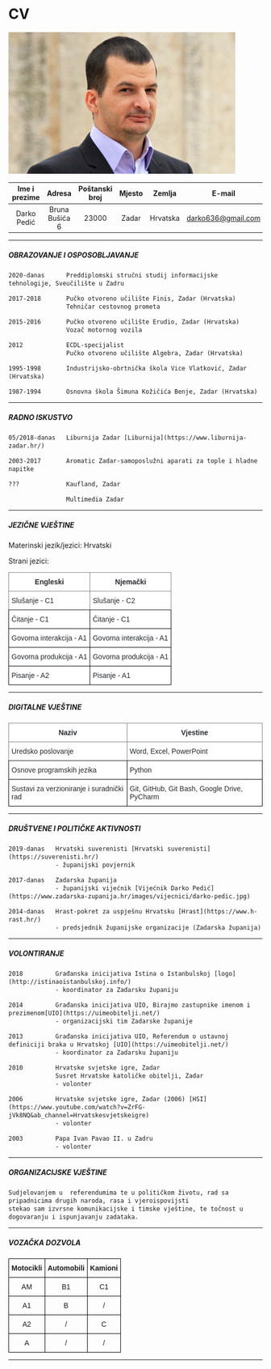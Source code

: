# CV 


![Profilna slika](https://github.com/gadgadni/ATP2021/blob/main/img/profilna.jpg)



| Ime i prezime |     Adresa     | Poštanski broj | Mjesto |  Zemlja  |       E-mail       |
|:-------------:|:--------------:|:--------------:|:------:|:--------:|:------------------:|
|  Darko Pedić  | Bruna Bušića 6 |      23000     |  Zadar | Hrvatska | darko636@gmail.com |





---
##### OBRAZOVANJE I OSPOSOBLJAVANJE
 
 ```
2020-danas      Preddiplomski stručni studij informacijske tehnologije, Sveučilište u Zadru
 ```

```
2017-2018       Pučko otvoreno učilište Finis, Zadar (Hrvatska)  
                Tehničar cestovnog prometa
``` 
``` 
2015-2016       Pučko otvoreno učilište Erudio, Zadar (Hrvatska)
                Vozač motornog vozila
``` 
``` 
2012            ECDL-specijalist
                Pučko otvoreno učilište Algebra, Zadar (Hrvatska)  
```    
```  
1995-1998       Industrijsko-obrtnička škola Vice Vlatković, Zadar (Hrvatska)
``` 
``` 
1987-1994       Osnovna škola Šimuna Kožičića Benje, Zadar (Hrvatska)
``` 
 ___

##### RADNO ISKUSTVO 

``` 
05/2018-danas   Liburnija Zadar [Liburnija](https://www.liburnija-zadar.hr/)
``` 
``` 
2003-2017       Aromatic Zadar-samoposlužni aparati za tople i hladne napitke
``` 
``` 
???             Kaufland, Zadar 
``` 
``` 
                Multimedia Zadar
``` 
---
##### JEZIČNE VJEŠTINE

Materinski jezik/jezici:
Hrvatski

Strani jezici:

<style type="text/css">
.tg  {border-collapse:collapse;border-spacing:0;}
.tg td{border-color:black;border-style:solid;border-width:1px;font-family:Arial, sans-serif;font-size:14px;
  overflow:hidden;padding:10px 5px;word-break:normal;}
.tg th{border-color:black;border-style:solid;border-width:1px;font-family:Arial, sans-serif;font-size:14px;
  font-weight:normal;overflow:hidden;padding:10px 5px;word-break:normal;}
.tg .tg-4e34{background-color:#FFF;border-color:inherit;color:#24292E;font-weight:bold;text-align:center;vertical-align:middle}
.tg .tg-q7lb{background-color:#FFF;border-color:inherit;color:#24292E;text-align:left;vertical-align:middle}
.tg .tg-ql4m{background-color:#FFF;color:#24292E;text-align:left;vertical-align:middle}
</style>
<table class="tg">
<thead>
  <tr>
    <th class="tg-4e34"><span style="font-weight:600">Engleski</span></th>
    <th class="tg-4e34">Njemački</th>
  </tr>
</thead>
<tbody>
  <tr>
    <td class="tg-q7lb">Slušanje - C1</td>
    <td class="tg-q7lb">Slušanje - C2</td>
  </tr>
  <tr>
    <td class="tg-ql4m">Čitanje - C1</td>
    <td class="tg-ql4m">Čitanje - C1</td>
  </tr>
  <tr>
    <td class="tg-ql4m">Govorna interakcija - A1</td>
    <td class="tg-ql4m">Govorna interakcija - A1</td>
  </tr>
  <tr>
    <td class="tg-ql4m">Govorna produkcija - A1</td>
    <td class="tg-ql4m">Govorna produkcija - A1</td>
  </tr>
  <tr>
    <td class="tg-ql4m">Pisanje - A2</td>
    <td class="tg-ql4m">Pisanje - A1</td>
  </tr>
</tbody>
</table>

---
##### DIGITALNE VJEŠTINE

<style type="text/css">
.tg  {border-collapse:collapse;border-spacing:0;}
.tg td{border-color:black;border-style:solid;border-width:1px;font-family:Arial, sans-serif;font-size:14px;
  overflow:hidden;padding:10px 5px;word-break:normal;}
.tg th{border-color:black;border-style:solid;border-width:1px;font-family:Arial, sans-serif;font-size:14px;
  font-weight:normal;overflow:hidden;padding:10px 5px;word-break:normal;}
.tg .tg-4e34{background-color:#FFF;border-color:inherit;color:#24292E;font-weight:bold;text-align:center;vertical-align:middle}
.tg .tg-q7lb{background-color:#FFF;border-color:inherit;color:#24292E;text-align:left;vertical-align:middle}
.tg .tg-ql4m{background-color:#FFF;color:#24292E;text-align:left;vertical-align:middle}
</style>
<table class="tg">
<thead>
  <tr>
    <th class="tg-4e34"><span style="font-weight:600">Naziv</span></th>
    <th class="tg-4e34"><span style="font-weight:600">Vjestine</span></th>
  </tr>
</thead>
<tbody>
  <tr>
    <td class="tg-q7lb">Uredsko poslovanje</td>
    <td class="tg-q7lb">Word, Excel, PowerPoint</td>
  </tr>
  <tr>
    <td class="tg-ql4m">Osnove programskih jezika</td>
    <td class="tg-ql4m">Python</td>
  </tr>
  <tr>
    <td class="tg-ql4m">Sustavi za verzioniranje i suradnički rad</td>
    <td class="tg-ql4m">Git, GitHub, Git Bash, Google Drive, PyCharm </td>
  </tr>
</tbody>
</table>

---
##### DRUŠTVENE I POLITIČKE AKTIVNOSTI

```
2019-danas   Hrvatski suverenisti [Hrvatski suverenisti] (https://suverenisti.hr/)
             - županijski povjernik
```
```
2017-danas   Zadarska županija
             - županijski vijećnik [Vijećnik Darko Pedić] (https://www.zadarska-zupanija.hr/images/vijecnici/darko-pedic.jpg)
```            
```
2014-danas   Hrast-pokret za uspješnu Hrvatsku [Hrast](https://www.h-rast.hr/)
             - predsjednik županijske organizacije (Zadarska županija)
```
---
##### VOLONTIRANJE

```
2018         Građanska inicijativa Istina o Istanbulskoj [logo](http://istinaoistanbulskoj.info/)
             - koordinator za Zadarsku županiju
```
```
2014         Građanska inicijativa UIO, Birajmo zastupnike imenom i prezimenom[UIO](https://uimeobitelji.net/)
             - organizacijski tim Zadarske županije
```
```
2013         Građanska inicijativa UIO, Referendum o ustavnoj definiciji braka u Hrvatskoj [UIO](https://uimeobitelji.net/)
             - koordinator za Zadarsku županiju
```
```
2010         Hrvatske svjetske igre, Zadar 
             Susret Hrvatske katoličke obitelji, Zadar 
             - volonter
```
```
2006         Hrvatske svjetske igre, Zadar (2006) [HSI](https://www.youtube.com/watch?v=ZrFG-jVk8NQ&ab_channel=Hrvatskesvjetskeigre)
             - volonter
```
```
2003         Papa Ivan Pavao II. u Zadru
             - volonter
```
---
##### ORGANIZACIJSKE VJEŠTINE

    Sudjelovanjem u  referendumima te u političkom životu, rad sa pripadnicima drugih naroda, rasa i vjeroispovijsti
    stekao sam izvrsne komunikacijske i timske vještine, te točnost u dogovaranju i ispunjavanju zadataka.

---
##### VOZAČKA DOZVOLA

<style type="text/css">
.tg  {border-collapse:collapse;border-spacing:0;}
.tg td{border-color:black;border-style:solid;border-width:1px;font-family:Arial, sans-serif;font-size:14px;
  overflow:hidden;padding:10px 5px;word-break:normal;}
.tg th{border-color:black;border-style:solid;border-width:1px;font-family:Arial, sans-serif;font-size:14px;
  font-weight:normal;overflow:hidden;padding:10px 5px;word-break:normal;}
.tg .tg-baqh{text-align:center;vertical-align:top}
.tg .tg-amwm{font-weight:bold;text-align:center;vertical-align:top}
</style>
<table class="tg">
<thead>
  <tr>
    <th class="tg-amwm">Motocikli</th>
    <th class="tg-amwm">Automobili</th>
    <th class="tg-amwm">Kamioni</th>
  </tr>
</thead>
<tbody>
  <tr>
    <td class="tg-baqh">AM</td>
    <td class="tg-baqh">B1</td>
    <td class="tg-baqh">C1</td>
  </tr>
  <tr>
    <td class="tg-baqh">A1</td>
    <td class="tg-baqh">B</td>
    <td class="tg-baqh">/</td>
  </tr>
  <tr>
    <td class="tg-baqh">A2</td>
    <td class="tg-baqh">/</td>
    <td class="tg-baqh">C</td>
  </tr>
  <tr>
    <td class="tg-baqh">A</td>
    <td class="tg-baqh">/</td>
    <td class="tg-baqh">/</td>
  </tr>
</tbody>
</table>

---
    


             






 
                
                